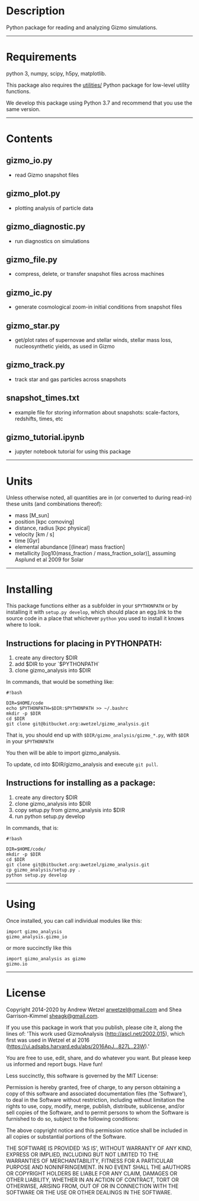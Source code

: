 # Description

Python package for reading and analyzing Gizmo simulations.


---
# Requirements

python 3, numpy, scipy, h5py, matplotlib.

This package also requires the [utilities/](https://bitbucket.org/awetzel/utilities) Python package for low-level utility functions.

We develop this package using Python 3.7 and recommend that you use the same version.


---
# Contents

## gizmo_io.py
* read Gizmo snapshot files

## gizmo_plot.py
* plotting analysis of particle data

## gizmo_diagnostic.py
* run diagnostics on simulations

## gizmo_file.py
* compress, delete, or transfer snapshot files across machines

## gizmo_ic.py
* generate cosmological zoom-in initial conditions from snapshot files

## gizmo_star.py
* get/plot rates of supernovae and stellar winds, stellar mass loss, nucleosynthetic yields, as used in Gizmo

## gizmo_track.py
* track star and gas particles across snapshots

## snapshot_times.txt
* example file for storing information about snapshots: scale-factors, redshifts, times, etc

## gizmo_tutorial.ipynb
* jupyter notebook tutorial for using this package


---
# Units

Unless otherwise noted, all quantities are in (or converted to during read-in) these units (and combinations thereof):

* mass [M_sun]
* position [kpc comoving]
* distance, radius [kpc physical]
* velocity [km / s]
* time [Gyr]
* elemental abundance [(linear) mass fraction]
* metallicity [log10(mass_fraction / mass_fraction_solar)], assuming Asplund et al 2009 for Solar


---
# Installing

This package functions either as a subfolder in your `$PYTHONPATH` or by installing it with `setup.py develop`, which should place an egg.link to the source code in a place that whichever `python` you used to install it knows where to look.

## Instructions for placing in PYTHONPATH:

1. create any directory $DIR
2. add $DIR to your `$PYTHONPATH`
3. clone gizmo_analysis into $DIR

In commands, that would be something like:
```
#!bash

DIR=$HOME/code
echo $PYTHONPATH=$DIR:$PYTHONPATH >> ~/.bashrc
mkdir -p $DIR
cd $DIR
git clone git@bitbucket.org:awetzel/gizmo_analysis.git
```

That is, you should end up with `$DIR/gizmo_analysis/gizmo_*.py`, with `$DIR` in your `$PYTHONPATH`

You then will be able to import gizmo_analysis.<whatever>

To update, cd into $DIR/gizmo_analysis and execute `git pull`.


## Instructions for installing as a package:

1. create any directory $DIR
2. clone gizmo_analysis into $DIR
3. copy setup.py from gizmo_analysis into $DIR
4. run python setup.py develop

In commands, that is:

```
#!bash

DIR=$HOME/code/
mkdir -p $DIR
cd $DIR
git clone git@bitbucket.org:awetzel/gizmo_analysis.git
cp gizmo_analysis/setup.py .
python setup.py develop
```


---
# Using

Once installed, you can call individual modules like this:

```
import gizmo_analysis
gizmo_analysis.gizmo_io
```

or more succinctly like this

```
import gizmo_analysis as gizmo
gizmo.io
```


---
# License

Copyright 2014-2020 by Andrew Wetzel <arwetzel@gmail.com> and Shea Garrison-Kimmel <sheagk@gmail.com>.

If you use this package in work that you publish, please cite it, along the lines of: 'This work used GizmoAnalysis (http://ascl.net/2002.015), which first was used in Wetzel et al 2016 (https://ui.adsabs.harvard.edu/abs/2016ApJ...827L..23W).'

You are free to use, edit, share, and do whatever you want. But please keep us informed and report bugs. Have fun!

Less succinctly, this software is governed by the MIT License:

Permission is hereby granted, free of charge, to any person obtaining a copy of this software and associated documentation files (the 'Software'), to deal in the Software without restriction, including without limitation the rights to use, copy, modify, merge, publish, distribute, sublicense, and/or sell copies of the Software, and to permit persons to whom the Software is furnished to do so, subject to the following conditions:

The above copyright notice and this permission notice shall be included in all copies or substantial portions of the Software.

THE SOFTWARE IS PROVIDED 'AS IS', WITHOUT WARRANTY OF ANY KIND, EXPRESS OR IMPLIED, INCLUDING BUT NOT LIMITED TO THE WARRANTIES OF MERCHANTABILITY, FITNESS FOR A PARTICULAR PURPOSE AND NONINFRINGEMENT. IN NO EVENT SHALL THE aAUTHORS OR COPYRIGHT HOLDERS BE LIABLE FOR ANY CLAIM, DAMAGES OR OTHER LIABILITY, WHETHER IN AN ACTION OF CONTRACT, TORT OR OTHERWISE, ARISING FROM, OUT OF OR IN CONNECTION WITH THE SOFTWARE OR THE USE OR OTHER DEALINGS IN THE SOFTWARE.
